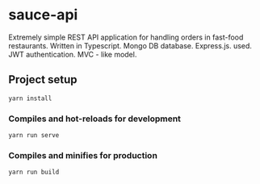 # sauce-api
Extremely simple REST API application for handling orders in fast-food restaurants. 
Written in Typescript. Mongo DB database. Express.js. used. JWT authentication. MVC - like model.

## Project setup
```
yarn install
```

### Compiles and hot-reloads for development
```
yarn run serve
```

### Compiles and minifies for production
```
yarn run build
```


